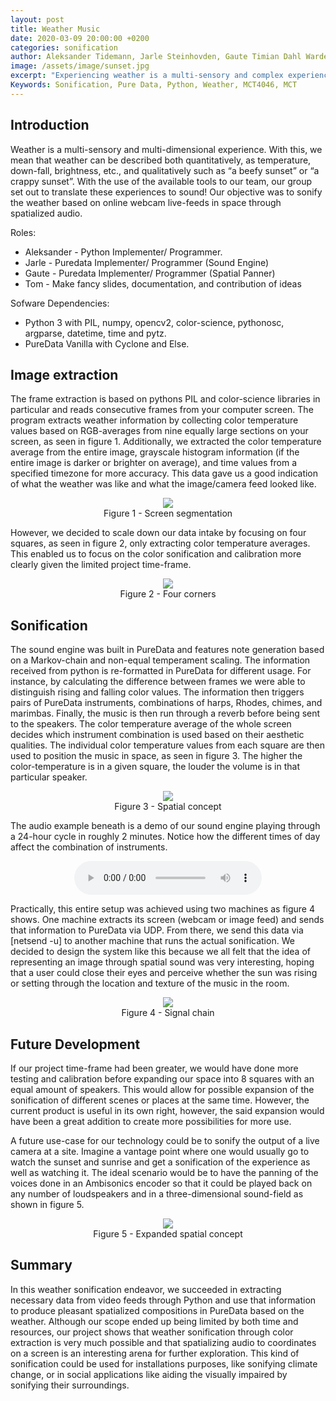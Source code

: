 ```yaml
---
layout: post
title: Weather Music
date: 2020-03-09 20:00:00 +0200
categories: sonification
author: Aleksander Tidemann, Jarle Steinhovden, Gaute Timian Dahl Wardenær, Tom Ignatius Wee
image: /assets/image/sunset.jpg
excerpt: "Experiencing weather is a multi-sensory and complex experience. The objective of our sonification project was to sonify the weather through the use of online video streams."
Keywords: Sonification, Pure Data, Python, Weather, MCT4046, MCT
---
```


## Introduction

Weather is a multi-sensory and multi-dimensional experience. With this, we mean that weather can be described both quantitatively, as temperature, down-fall, brightness, etc., and qualitatively such as “a beefy sunset” or “a crappy sunset”. With the use of the available tools to our team, our group set out to translate these experiences to sound! Our objective was to sonify the weather based on online webcam live-feeds in space through spatialized audio.

Roles:
* Aleksander - Python Implementer/ Programmer.
* Jarle - Puredata Implementer/ Programmer (Sound Engine)
* Gaute - Puredata Implementer/ Programmer (Spatial Panner)
* Tom - Make fancy slides, documentation, and contribution of ideas

Sofware Dependencies:
* Python 3 with PIL, numpy, opencv2, color-science, pythonosc, argparse, datetime, time and pytz.
* PureData Vanilla with Cyclone and Else.

## Image extraction

The frame extraction is based on pythons PIL and color-science libraries in particular and reads consecutive frames from your computer screen. The program extracts weather information by collecting color temperature values based on RGB-averages from nine equally large sections on your screen, as seen in figure 1. Additionally, we extracted the color temperature average from the entire image, grayscale histogram information (if the entire image is darker or brighter on average), and time values from a specified timezone for more accuracy. This data gave us a good indication of what the weather was like and what the image/camera feed looked like.

<figure align="middle">
   <img src="https://drive.google.com/uc?export=view&amp;id=1RGje8WT8vQsGMbJUsncqU0n4Nb-WwePK" width="auto" height="auto"/>
   <figcaption>Figure 1 - Screen segmentation</figcaption>
</figure>

However, we decided to scale down our data intake by focusing on four squares, as seen in figure 2, only extracting color temperature averages. This enabled us to focus on the color sonification and calibration more clearly given the limited project time-frame.

<figure align="middle">
   <img src="https://drive.google.com/uc?export=view&amp;id=1QI8hCQfi5y7tScE2T1zGJ6lMRSkZ2x0-" width="auto" height="auto"/>
   <figcaption>Figure 2 - Four corners</figcaption>
</figure>

## Sonification

The sound engine was built in PureData and features note generation based on a Markov-chain and non-equal temperament scaling. The information received from python is re-formatted in PureData for different usage. For instance, by calculating the difference between frames we were able to distinguish rising and falling color values. The information then triggers pairs of PureData instruments, combinations of harps, Rhodes, chimes, and marimbas. Finally, the music is then run through a reverb before being sent to the speakers. The color temperature average of the whole screen decides which instrument combination is used based on their aesthetic qualities. The individual color temperature values from each square are then used to position the music in space, as seen in figure 3. The higher the color-temperature is in a given square, the louder the volume is in that particular speaker.

<figure align="middle">
   <img src="https://drive.google.com/uc?export=view&amp;id=1XBLsmX9gal9EdvHBXb8_PDHp7mBObis0" width="auto" height="auto"/>
   <figcaption>Figure 3 - Spatial concept</figcaption>
</figure>

The audio example beneath is a demo of our sound engine playing through a 24-hour cycle in roughly 2 minutes. Notice how the different times of day affect the combination of instruments.

<figure align="middle">
   <audio controls>
     <source src="https://docs.google.com/uc?export=download&id=1SGU0ZW8E1_FzMWNR8zyCPQvRKzzsyD8d" type="audio/mpeg" volume="1.0">
     Your browser does not support audio tag.
   </audio>
</figure>

Practically, this entire setup was achieved using two machines as figure 4 shows. One machine extracts its screen (webcam or image feed) and sends that information to PureData via UDP. From there, we send this data via [netsend -u] to another machine that runs the actual sonification. We decided to design the system like this because we all felt that the idea of representing an image through spatial sound was very interesting, hoping that a user could close their eyes and perceive whether the sun was rising or setting through the location and texture of the music in the room.

<figure align="middle">
   <img src="https://drive.google.com/uc?export=view&amp;id=1mH8VGRR01ZvW0KPnGN0azINL32zkntl7" width="auto" height="auto"/>
   <figcaption>Figure 4 - Signal chain</figcaption>
</figure>

## Future Development

If our project time-frame had been greater, we would have done more testing and calibration before expanding our space into 8 squares with an equal amount of speakers. This would allow for possible expansion of the sonification of different scenes or places at the same time. However, the current product is useful in its own right, however, the said expansion would have been a great addition to create more possibilities for more use.

A future use-case for our technology could be to sonify the output of a live camera at a site. Imagine a vantage point where one would usually go to watch the sunset and sunrise and get a sonification of the experience as well as watching it. The ideal scenario would be to have the panning of the voices done in an Ambisonics encoder so that it could be played back on any number of loudspeakers and in a three-dimensional sound-field as shown in figure 5.

<figure align="middle">
   <img src="https://drive.google.com/uc?export=view&amp;id=1uNMmvtvlHRq90N06cN-HP8FOTV7xF4g6" width="auto" height="auto"/>
   <figcaption>Figure 5 - Expanded spatial concept</figcaption>
</figure>

## Summary

In this weather sonification endeavor, we succeeded in extracting necessary data from video feeds through Python and use that information to produce pleasant spatialized compositions in PureData based on the weather. Although our scope ended up being limited by both time and resources, our project shows that weather sonification through color extraction is very much possible and that spatializing audio to coordinates on a screen is an interesting arena for further exploration. This kind of sonification could be used for installations purposes, like sonifying climate change, or in social applications like aiding the visually impaired by sonifying their surroundings.
